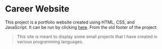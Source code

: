 # Career Website

This project is a portfolio website created using HTML, CSS, and JavaScript. It
can be run by clicking [here](https://wbchristerson.github.io/job-site/). From
the old footer of the project:

> This site is meant to display some small projects that I have created in
> various programming languages.
